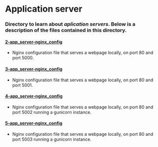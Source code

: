 # Application server
### Directory to learn about _aplication servers_. Below is a description of the files contained in this directory.

#### [2-app_server-nginx_config](./2-app_server-nginx_config)
* Nginx configuration file that serves a webpage locally, on port 80 and port 5000.

#### [3-app_server-nginx_config](./3-app_server-nginx_config)
* Nginx configuration file that serves a webpage locally, on port 80 and port 5001.

#### [4-app_server-nginx_config](./4-app_server-nginx_config)
* Nginx configuration file that serves a webpage locally, on port 80 and port 5002 running a gunicorn instance.

#### [5-app_server-nginx_config](./5-app_server-nginx_config)
* Nginx configuration file that serves a webpage locally, on port 80 and port 5003 running a gunicorn instance.
